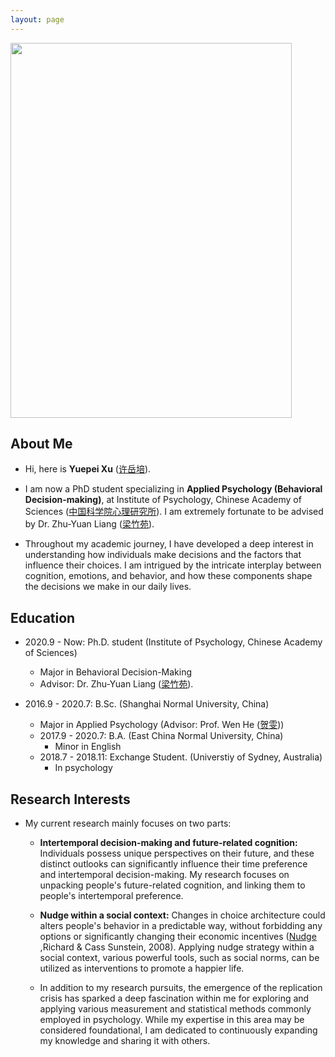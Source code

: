 ```yaml
---
layout: page
---
```


<img src="https://yuepeixu.github.io/images/Yuepei_Xu.jpg" class="floatpic" width="450" height="600">

## About Me

- Hi, here is **Yuepei Xu** ([许岳培](https://yuepeixu.github.io/file/YuepeiXu_CV.pdf)).

- I am now a PhD student specializing in **Applied Psychology (Behavioral Decision-making)**, at Institute of Psychology, Chinese Academy of Sciences ([中国科学院心理研究所](http://www.psych.ac.cn/)). I am extremely fortunate to be advised by Dr. Zhu-Yuan Liang ([梁竹苑](http://www.psych.cas.cn/team/fyjy/index_90511.html?json=http://www.psych.cas.cn/sourcedb_psych_cas/cn/expert/201704/t20170411_6369873.json)).
- Throughout my academic journey, I have developed a deep interest in understanding how individuals make decisions and the factors that influence their choices. I am intrigued by the intricate interplay between cognition, emotions, and behavior, and how these components shape the decisions we make in our daily lives.

## Education

- 2020.9 - Now: Ph.D. student (Institute of Psychology, Chinese Academy of Sciences)
  - Major in Behavioral Decision-Making
  - Advisor: Dr. Zhu-Yuan Liang ([梁竹苑](http://www.psych.cas.cn/team/fyjy/index_90511.html?json=http://www.psych.cas.cn/sourcedb_psych_cas/cn/expert/201704/t20170411_6369873.json)).

- 2016.9 - 2020.7: B.Sc. (Shanghai Normal University, China)
  - Major in Applied Psychology (Advisor: Prof. Wen He ([贺雯](http://ec.shnu.edu.cn/91/ee/c6135a168430/page.htm)))
  - 2017.9 - 2020.7: B.A. (East China Normal University, China)
    - Minor in English
  - 2018.7 - 2018.11: Exchange Student. (Universtiy of Sydney, Australia)
    - In psychology

## Research Interests

- My current research mainly focuses on two parts:
    - **Intertemporal decision-making and future-related cognition:** Individuals possess unique perspectives on their future, and these distinct outlooks can significantly influence their time preference and intertemporal decision-making. My research focuses on unpacking people's future-related cognition, and linking them to people's intertemporal preference.
    - **Nudge within a social context:** Changes in choice architecture could alters people's behavior in a predictable way, without forbidding any options or significantly changing their economic incentives ([Nudge](https://en.wikipedia.org/wiki/Nudge_theory#cite_note-R._Thaler_and_C._Sunstein._2008-16) ,Richard & Cass Sunstein, 2008). Applying nudge strategy within a social context, various powerful tools, such as social norms, can be utilized as interventions to promote a happier life.
    
    - In addition to my research pursuits, the emergence of the replication crisis has sparked a deep fascination within me for exploring and applying various measurement and statistical methods commonly employed in psychology. While my expertise in this area may be considered foundational, I am dedicated to continuously expanding my knowledge and sharing it with others.
